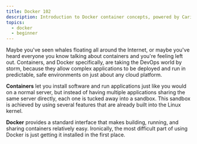 ```yaml
---
title: Docker 102
description: Introduction to Docker container concepts, powered by Carina
topics:
  - docker
  - beginner
---
```


Maybe you've seen whales floating all around the Internet, or maybe you've heard everyone you know talking about containers and you're feeling left out.  Containers, and Docker specifically, are taking the DevOps world by storm, because they allow complex applications to be deployed and run in predictable, safe environments on just about any cloud platform.

**Containers** let you install software and run applications just like you would on a normal server, but instead of having multiple applications sharing the same server directly, each one is tucked away into a sandbox. This sandbox is achieved by using several features that are already built into the Linux kernel.

**Docker** provides a standard interface that makes building, running, and sharing containers relatively easy. Ironically, the most difficult part of using Docker is just getting it installed in the first place.
